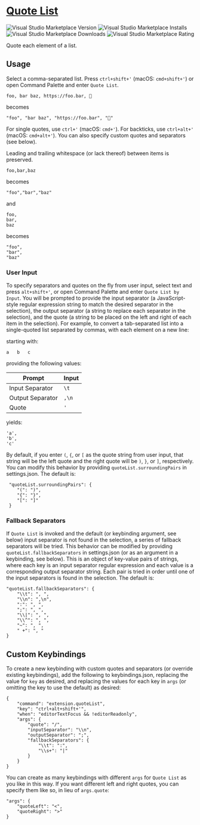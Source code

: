 # [Quote List](https://marketplace.visualstudio.com/items?itemName=jmviz.quote-list)

![Visual Studio Marketplace Version](https://badgen.net/vs-marketplace/v/jmviz.quote-list)
![Visual Studio Marketplace Installs](https://badgen.net/vs-marketplace/i/jmviz.quote-list)
![Visual Studio Marketplace Downloads](https://badgen.net/vs-marketplace/d/jmviz.quote-list)
![Visual Studio Marketplace Rating](https://badgen.net/vs-marketplace/rating/jmviz.quote-list)

Quote each element of a list.

## Usage

Select a comma-separated list. Press `ctrl+shift+'` (macOS: `cmd+shift+'`) or open Command Palette and enter `Quote List`. 

```
foo, bar baz, https://foo.bar, 🦆
```

becomes

```
"foo", "bar baz", "https://foo.bar", "🦆"
```

For single quotes, use `ctrl+'` (macOS: `cmd+'`). For backticks, use `ctrl+alt+'` (macOS: `cmd+alt+'`). You can also specify custom quotes and separators (see below).

Leading and trailing whitespace (or lack thereof) between items is preserved.

```
foo,bar,baz
```

becomes

```
"foo","bar","baz"
```

and 

```
foo,
bar,
baz
```

becomes

```
"foo",
"bar",
"baz"
```

### User Input

To specify separators and quotes on the fly from user input, select text and press `alt+shift+'`, or open Command Palette and enter `Quote List by Input`. You will be prompted to provide the input separator (a JavaScript-style regular expression string to match the desired separator in the selection), the output separator (a string to replace each separator in the selection), and the quote (a string to be placed on the left and right of each item in the selection). For example, to convert a tab-separated list into a single-quoted list separated by commas, with each element on a new line:

starting with:

```
a	b	c
```

providing the following values:

| Prompt | Input
| ------ | -----
| Input Separator | `\t`
| Output Separator | `,\n`
| Quote | `'`

yields:

```
'a',
'b',
'c'
```

By default, if you enter `(`, `{`, or `[` as the quote string from user input, that string will be the left quote and the right quote will be `)`, `}`, or `]`, respectively. You can modify this behavior by providing `quoteList.surroundingPairs` in settings.json. The default is:

```
 "quoteList.surroundingPairs": {
    "(": ")",
    "{": "}",
    "[": "]"
 } 
 ```

### Fallback Separators

If `Quote List` is invoked and the default (or keybinding argument, see below) input separator is not found in the selection, a series of fallback separators will be tried. This behavior can be modified by providing `quoteList.fallbackSeparators` in settings.json (or as an argument in a keybinding, see below). This is an object of key-value pairs of strings, where each key is an input separator regular expression and each value is a corresponding output separator string. Each pair is tried in order until one of the input separators is found in the selection. The default is:

```
"quoteList.fallbackSeparators": {
    "\\t": ", ",
    "\\n": ",\n",
    ":": ", ",
    ";": ", ",
    "\\|": ", ",
    "\\^": ", ",
    "~": ", ",
    " +": ", "
}
```


## Custom Keybindings

To create a new keybinding with custom quotes and separators (or override existing keybindings), add the following to keybindings.json, replacing the value for `key` as desired, and replacing the values for each key in `args` (or omitting the key to use the default) as desired:

```
{
    "command": "extension.quoteList",
    "key": "ctrl+alt+shift+'",
    "when": "editorTextFocus && !editorReadonly",
    "args": {
        "quote": "/",
        "inputSeparator": "\\n",
        "outputSeparator": ";",
        "fallbackSeparators": {
            "\\t": ":",
            "\\s+": "|"
        }
    }
}
```

You can create as many keybindings with different `args` for `Quote List` as you like in this way. If you want different left and right quotes, you can specify them like so, in lieu of `args.quote`:

```
"args": {
    "quoteLeft": "<",
    "quoteRight": ">"
}
```
